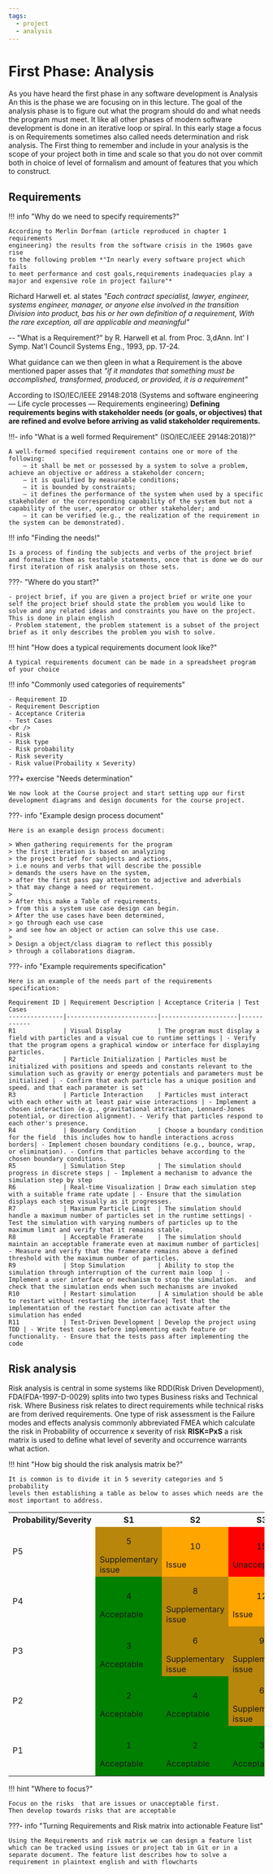 ```yaml
---
tags:
  - project
  - analysis
---
```


# First Phase: Analysis

As you have heard the first phase in any software development is Analysis An this is the phase we are focusing on in this lecture. The goal of the analysis phase is to figure out
what the program should do and  what needs the program must meet. It like all other phases of modern software development is done in an iterative loop or spiral.
In this early stage a focus is on Requirements sometimes also called needs determination and risk analysis. The First thing to remember and include in your analysis is the scope of your project both in time and scale so that you do not over commit both in choice of level of formalism and amount of features that you which to construct.

## Requirements

!!! info "Why do we need to specify requirements?"

    According to Merlin Dorfman (article reproduced in chapter 1 requirements
    engineering) the results from the software crisis in the 1960s gave rise
    to the following problem *"In nearly every software project which fails
    to meet performance and cost goals,requirements inadequacies play a major and expensive role in project failure"*

Richard Harwell et. al states
*"Each contract specialist, lawyer, engineer,
systems engineer, manager, or anyone else involved in
the transition Division into product, bas his or her own
definition of a requirement, With the rare exception, all
are applicable and meaningful"*

-- "What is a Requirement?" by R. Harwell et al. from Proc. 3,dAnn. lnt' I Symp. Nat'I Council Systems Eng.,
1993, pp. 17-24.

What guidance can we then gleen in what a Requirement is the above mentioned paper asses that
*"if it mandates that something must be accomplished, transformed, produced, or provided, it is a requirement"*

According to ISO/IEC/IEEE 29148:2018 (Systems and software engineering — Life cycle processes — Requirements engineering)
**Defining requirements begins with stakeholder needs (or goals, or objectives) that are refined and
evolve before arriving as valid stakeholder requirements.**

!!!- info "What is a well formed Requirement" (ISO/IEC/IEEE 29148:2018)?"

    A well-formed specified requirement contains one or more of the following:
        — it shall be met or possessed by a system to solve a problem, achieve an objective or address a stakeholder concern;
        — it is qualified by measurable conditions;
        — it is bounded by constraints;
        — it defines the performance of the system when used by a specific stakeholder or the corresponding capability of the system but not a capability of the user, operator or other stakeholder; and
        — it can be verified (e.g., the realization of the requirement in the system can be demonstrated).

!!! info "Finding the needs!"

    Is a process of finding the subjects and verbs of the project brief and formalize them as testable statements, once that is done we do our first iteration of risk analysis on those sets.

???- "Where do you start?"

    - project brief, if you are given a project brief or write one your self the project brief should state the problem you would like to solve and any related ideas and constraints you have on the project. This is done in plain english
    - Problem statement, the problem statement is a subset of the project brief as it only describes the problem you wish to solve.

!!! hint "How does a typical requirements document look like?"

    A typical requirements document can be made in a spreadsheet program of your choice

!!! info "Commonly used categories of requirements"

    - Requirement ID
    - Requirement Description
    - Acceptance Criteria
    - Test Cases
    <br />
    - Risk
    - Risk type
    - Risk probability
    - Risk severity
    - Risk value(Probaility x Severity)

???+ exercise "Needs determination"

    We now look at the Course project and start setting upp our first
    development diagrams and design documents for the course project.

???- info "Example design process document"

    Here is an example design process document:

    > When gathering requirements for the program
    > the first iteration is based on analyzing
    > the project brief for subjects and actions,
    > i.e nouns and verbs that will describe the possible
    > demands the users have on the system,
    > after the first pass pay attention to adjective and adverbials
    > that may change a need or requirement.
    >
    > After this make a Table of requirements,
    > from this a system use case design can begin.
    > After the use cases have been determined,
    > go through each use case
    > and see how an object or action can solve this use case.
    >
    > Design a object/class diagram to reflect this possibly
    > through a collaborations diagram.


???- info "Example requirements specification"

    Here is an example of the needs part of the requirements specification:

    Requirement ID | Requirement Description | Acceptance Criteria | Test Cases
    ---------------|-------------------------|---------------------|------------
    R1             | Visual Display          | The program must display a field with particles and a visual cue to runtime settings | - Verify that the program opens a graphical window or interface for displaying particles.
    R2             | Particle Initialization | Particles must be initialized with positions and speeds and constants relevant to the simulation such as gravity or energy potentials and parameters must be initialized | - Confirm that each particle has a unique position and speed. and that each parameter is set
    R3             | Particle Interaction    | Particles must interact with each other with at least pair wise interactions | - Implement a chosen interaction (e.g., gravitational attraction, Lennard-Jones potential, or direction alignment). - Verify that particles respond to each other's presence.
    R4             | Boundary Condition      | Choose a boundary condition for the field  this includes how to handle interactions across borders| - Implement chosen boundary conditions (e.g., bounce, wrap, or elimination). - Confirm that particles behave according to the chosen boundary conditions.
    R5             | Simulation Step         | The simulation should progress in discrete steps | - Implement a mechanism to advance the simulation step by step
    R6             | Real-time Visualization | Draw each simulation step with a suitable frame rate update | - Ensure that the simulation displays each step visually as it progresses.
    R7             | Maximum Particle Limit  | The simulation should handle a maximum number of particles set in the runtime settings| - Test the simulation with varying numbers of particles up to the maximum limit and verify that it remains stable.
    R8             | Acceptable Framerate    | The simulation should maintain an acceptable framerate even at maximum number of particles| - Measure and verify that the framerate remains above a defined threshold with the maximum number of particles.
    R9             | Stop Simulation         | Ability to stop the simulation through interruption of the current main loop  | - Implement a user interface or mechanism to stop the simulation.  and check that the simulation ends when such mechanisms are invoked
    R10            | Restart simulation      | A simulation should be able to restart without restarting the interface| Test that the implementation of the restart function can activate after the simulation has ended
    R11            | Test-Driven Development | Develop the project using TDD | - Write test cases before implementing each feature or functionality. - Ensure that the tests pass after implementing the code


## Risk analysis

Risk analysis is central in some systems like RDD(Risk Driven Development),
FDA(FDA-1997-D-0029) splits into two types Business risks and Technical risk.
Where Business risk relates to direct requirements while technical risks
are from derived requirements.
One type of risk assessment is the Failure modes and effects analysis commonly abbreviated FMEA
which calculate the risk in Probability of occurrence x severity of risk **RISK=PxS** a risk matrix is used to define what level of severity and occurrence warrants what action.

!!! hint "How big should the risk analysis matrix be?"

    It is common is to divide it in 5 severity categories and 5 probability
    levels then establishing a table as below to asses which needs are the
    most important to address.

<table>
 <tr>
    <th>Probability/Severity</th>
    <th>S1</th>
    <th>S2</th>
    <th>S3</th>
    <th>S4</th>
    <th>S5</th>
  </tr>
  <tr>
    <td>P5</td>
    <td style="background-color: DARKGOLDENROD">
      <p align=center>5</p>Supplementary issue
    </td>
    <td style="background-color: ORANGE">
      <p align=center>10</p>Issue
    </td>
    <td style="background-color: RED">
      <p align=center>15</p>Unacceptable
    </td>
    <td style="background-color: RED">
      <p align=center>20</p>Unacceptable
    </td>
    <td style="background-color: RED">
      <p align=center>25</p>Unacceptable
    </td>

  </tr>
  <tr>
    <td>P4</td>
    <td style="background-color: GREEN">
     <p align=center>4</p>Acceptable
    </td>
    <td style="background-color: DARKGOLDENROD">
      <p align=center>8</p>Supplementary issue
    </td>
    <td style="background-color: ORANGE">
      <p align=center>12</p>Issue
    </td>
    <td style="background-color: RED">
    <p align=center>16</p>Unacceptable
    </td>
    <td style="background-color: RED">
    <p align=center>20</p>Unacceptable
    </td>

  </tr>
  <tr>
    <td>P3</td>
   <td style="background-color: GREEN">
   <p align=center>3</p>Acceptable
   </td>
    <td style="background-color: DARKGOLDENROD">
    <p align=center>6</p>Supplementary issue
    </td>
    <td style="background-color: DARKGOLDENROD">
      <p align=center>9</p>Supplementary issue
    </td>
    <td style="background-color: ORANGE">
      <p align=center>12</p>Issue
    </td>
    <td style="background-color: RED">
    <p align=center>15</p>Unacceptable
    </td>
  </tr>
  <tr>
    <td>P2</td>
    <td style="background-color: GREEN">
    <p align=center>2</p>Acceptable
    </td>
    <td style="background-color: GREEN">
    <p align=center>4</p>Acceptable
    </td>
    <td style="background-color: DARKGOLDENROD">
    <p align=center>6</p>Supplementary issue
    </td>
    <td style="background-color: DARKGOLDENROD">
    <p align=center>8</p>Supplementary issue
    </td>
    <td style="background-color: ORANGE">
    <p align=center>10</p>issue
    </td>
  </tr>
  <tr>
    <td>P1</td>
    <td style="background-color: GREEN">
    <p align=center>1</p>Acceptable
    </td>
    <td style="background-color: GREEN">
    <p align=center>2</p>Acceptable
    </td>
    <td style="background-color: GREEN">
    <p align=center>3</p>Acceptable
    </td>
    <td style="background-color: GREEN">
    <p align=center>4</p>Acceptable
    </td>
    <td style="background-color: DARKGOLDENROD">
    <p align=center>5</p>Supplementary issue
    </td>
  </tr>
</table>

!!! hint "Where to focus?"

    Focus on the risks  that are issues or unacceptable first.
    Then develop towards risks that are acceptable

???- info "Turning Requirements and Risk matrix into actionable Feature list"

    Using the Requirements and risk matrix we can design a feature list which can be tracked using issues or project tab in Git or in a separate document. The feature list describes how to solve a requirement in plaintext english and with flowcharts

